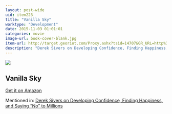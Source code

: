```yaml
---
layout: post-wide
uid: item223
title: "Vanilla Sky"
worktype: "Development"
date: 2015-11-03 01:01:01
categories: movie
image-url: book-cover-blank.jpg
item-url: http://target.georiot.com/Proxy.ashx?tsid=14707&GR_URL=http%3A%2F%2Fwww.amazon.com%2FVanilla-Sky-Tom-Cruise%2Fdp%2FB000IZ8VDK%2F
description: "Derek Sivers on Developing Confidence, Finding Happiness, and Saying “No” to Millions"
---
```

<a href="http://target.georiot.com/Proxy.ashx?tsid=14707&GR_URL=http%3A%2F%2Fwww.amazon.com%2FVanilla-Sky-Tom-Cruise%2Fdp%2FB000IZ8VDK%2F" target="blank"><img src="../../../../img/thumbs/book-cover-blank.jpg" class="prod-img"></a>
<h2>Vanilla Sky</h2>
<p><a href="http://target.georiot.com/Proxy.ashx?tsid=14707&GR_URL=http%3A%2F%2Fwww.amazon.com%2FVanilla-Sky-Tom-Cruise%2Fdp%2FB000IZ8VDK%2F" target="blank">Get it on Amazon</a><p>
<p>Mentioned in: <a href="http://fourhourworkweek.com/2015/12/14/derek-sivers-on-developing-confidence-finding-happiness-and-saying-no-to-millions/" target="blank">Derek Sivers on Developing Confidence, Finding Happiness, and Saying “No” to Millions</a></p>
